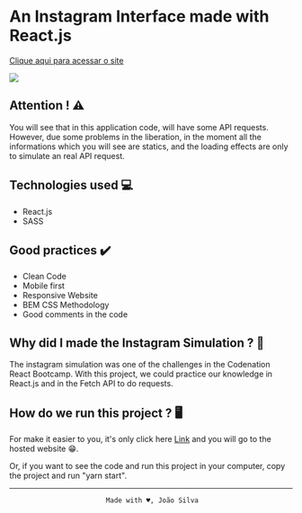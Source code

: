 <h1>An Instagram Interface made with React.js</h1>

<a href="https://insta-react.netlify.app/">Clique aqui para acessar o site</a>

<img src="https://i.imgur.com/Fm36bqN.png">

<h2>Attention ! ⚠️</h2>
<p>
  You will see that in this application code, will have some API requests. However, due some problems in the liberation,
  in the moment all the informations which you will see are statics, and the loading effects are only to simulate an real
  API request.
</p>

<h2>Technologies used 💻</h2>
<ul>
  <li>React.js</li>
  <li>SASS</li>
</ul>

<h2>Good practices ✔️</h2>
<ul>
  <li>Clean Code</li>
  <li>Mobile first</li>
  <li>Responsive Website</li>
  <li>BEM CSS Methodology</li>
  <li>Good comments in the code</li>
</ul>

<h2>Why did I made the Instagram Simulation ? 🤔</h2>
<p>
  The instagram simulation was one of the challenges in the Codenation React Bootcamp. With this project, we could practice
  our knowledge in React.js and in the Fetch API to do requests.
</p>

<h2>How do we run this project ? 🖥️</h2>
<p>
  For make it easier to you, it's only click here <a href="https://insta-react.netlify.app/">Link</a> and you will go to the hosted website 😁.

  Or, if you want to see the code and run this project in your computer, copy the project and run "yarn start".
</p>

-----------------------------------------------------------------------------
                            Made with ♥️, João Silva
